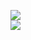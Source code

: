 [![](https://img.shields.io/badge/Made%20With-Github%20Spray-lightgrey.svg?style=for-the-badge&logo=github)](https://github.com/Annihil/github-spray#2796)  
[![](https://i.imgur.com/2DrTn0Z.gif)](https://github.com/Annihil/github-spray)